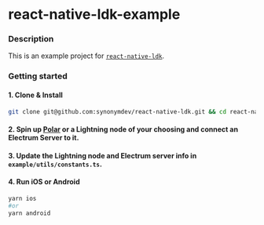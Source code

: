 # react-native-ldk-example

### Description
This is an example project for [`react-native-ldk`](https://github.com/synonymdev/react-native-ldk).

### Getting started

#### 1. Clone & Install
```bash
git clone git@github.com:synonymdev/react-native-ldk.git && cd react-native-ldk/lib/ && yarn install && yarn build && cd ../example && yarn install && yarn rn-setup
````
#### 2. Spin up [Polar](https://github.com/jamaljsr/polar) or a Lightning node of your choosing and connect an Electrum Server to it.
#### 3. Update the Lightning node and Electrum server info in `example/utils/constants.ts`.
#### 4. Run iOS or Android
```bash
yarn ios
#or
yarn android
```
